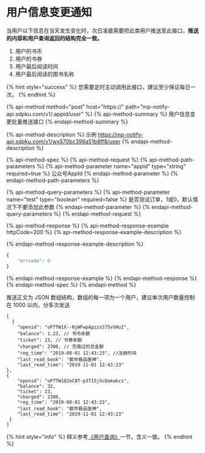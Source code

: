 # 用户信息变更通知

当用户以下信息在当天发生变化时，次日凌晨需要把此类用户推送至此接口，**推送的内容和用户查询返回的结构完全一致。**

1. 用户的书币
2. 用户的书券
3. 用户最后阅读时间
4. 用户最后阅读的图书名称

{% hint style="success" %}
您需要定时主动调用此接口，建议至少保证每日一次。
{% endhint %}

{% api-method method="post" host="https://" path="mp-notify-api.sdpku.com/v1/:appid/user" %}
{% api-method-summary %}
用户信息变更批量推送接口
{% endapi-method-summary %}

{% api-method-description %}
示例 https://mp-notify-api.sdpku.com/v1/wx570bc396a51b8ff8/user
{% endapi-method-description %}

{% api-method-spec %}
{% api-method-request %}
{% api-method-path-parameters %}
{% api-method-parameter name="appid" type="string" required=true %}
公众号AppId
{% endapi-method-parameter %}
{% endapi-method-path-parameters %}

{% api-method-query-parameters %}
{% api-method-parameter name="test" type="boolean" required=false %}
是否测试订单，1或0，默认情况下不要添加此参数
{% endapi-method-parameter %}
{% endapi-method-query-parameters %}
{% endapi-method-request %}

{% api-method-response %}
{% api-method-response-example httpCode=200 %}
{% api-method-response-example-description %}

{% endapi-method-response-example-description %}

```javascript
{
    "errcode": 0
}
```
{% endapi-method-response-example %}
{% endapi-method-response %}
{% endapi-method-spec %}
{% endapi-method %}

推送正文为 JSON 数组结构，数组的每一项为一个用户，建议单次用户数量控制在 1000 以内，分多次发送

```text
[
  {
    "openid": "oP7TW1X--NjWFwpApzzsS75vVHuI",
    "balance": 1.23, // 书币余额
    "ticket": 23, // 书券余额
    "charged": 2300, // 充值过的总金额
    "reg_time": "2019-08-01 12:43:23", //注册时间
    "last_read_book": "都市极品医神",
    "last_read_time": "2019-11-01 12:43:23"
}, 
{
    "openid": "oP7TW1Q2eC0T-p3TI5j5cQakwbcs",
    "balance": 32,
    "ticket": 23,
    "charged": 2300,
    "reg_time": "2019-08-01 12:43:23",
    "last_read_book": "都市极品医神",
    "last_read_time": "2019-11-01 12:43:23"
 }
]
```

{% hint style="info" %}
释义参考[《用户查询》](query-users.md)一节，含义一致。
{% endhint %}

